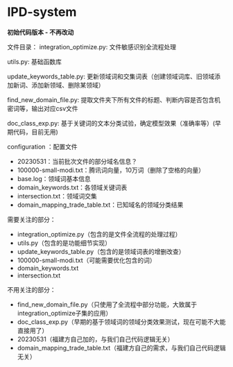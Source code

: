 # IPD-system

**初始代码版本 - 不再改动**

文件目录：
integration_optimize.py: 文件敏感识别全流程处理

utils.py: 基础函数库

update_keywords_table.py: 更新领域词和交集词表（创建领域词库、旧领域添加新词、添加新领域、删除某领域）

find_new_domain_file.py: 提取文件夹下所有文件的标题、判断内容是否包含机密词等，输出对应csv文件

doc_class_exp.py: 基于关键词的文本分类试验，确定模型效果（准确率等）(早期代码，目前无用)

configuration ：配置文件
* 20230531：当前批次文件的部分域名信息？
* 100000-small-modi.txt：腾讯词向量，10万词（删除了空格的向量）
* base.log：领域词基本信息
* domain_keywords.txt：各领域关键词表
* intersection.txt：领域词交集
* domain_mapping_trade_table.txt：已知域名的领域分类结果


需要关注的部分：
* integration_optimize.py（包含的是文件全流程的处理过程）
* utils.py（包含的是功能细节实现）
* update_keywords_table.py（包含的是领域词表的增删改查）
* 100000-small-modi.txt（可能需要优化包含的词）
* domain_keywords.txt
* intersection.txt


不用关注的部分：
* find_new_domain_file.py（只使用了全流程中部分功能，大致属于integration_optimize子集的应用）
* doc_class_exp.py（早期的基于领域词的领域分类效果测试，现在可能不大能直接用了）
* 20230531（福建方自己加的，与我们自己代码逻辑无关）
* domain_mapping_trade_table.txt（福建方自己的需求，与我们自己代码逻辑无关）
